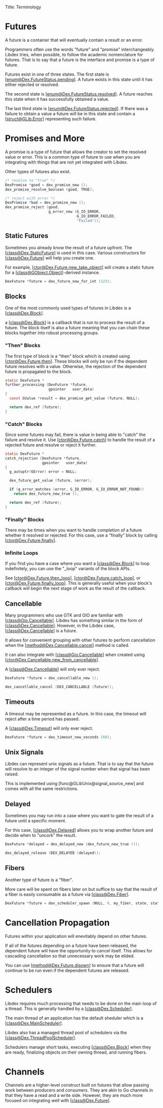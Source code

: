 Title: Terminology

# Futures

A future is a container that will eventually contain a result or an error.

Programmers often use the words "future" and "promise" interchangeably.
Libdex tries, when possible, to follow the academic nomenclature for futures.
That is to say that a future is the interface and promise is a type of future.

Futures exist in one of three states.
The first state is [enum@Dex.FutureStatus.pending].
A future exists in this state until it has either rejected or resolved.

The second state is [enum@Dex.FutureStatus.resolved].
A future reaches this state when it has successfully obtained a value.

The last third state is [enum@Dex.FutureStatus.rejected].
If there was a failure to obtain a value a future will be in this state and contain a [struct@GLib.Error] representing such failure.

# Promises and More

A promise is a type of future that allows the creator to set the resolved value or error.
This is a common type of future to use when you are integrating with things that are not yet integrated with Libdex.

Other types of futures also exist.

```c
/* resolve to "true" */
DexPromise *good = dex_promise_new ();
dex_promise_resolve_boolean (good, TRUE);

/* reject with error */
DexPromise *bad = dex_promise_new ();
dex_promise_reject (good,
                    g_error_new (G_IO_ERROR,
                                 G_IO_ERROR_FAILED,
                                 "Failed"));
```

## Static Futures

Sometimes you already know the result of a future upfront.
The [class@Dex.StaticFuture] is used in this case.
Various constructors for [class@Dex.Future] will help you create one.

For example, [ctor@Dex.Future.new_take_object] will create a static future for a [class@GObject.Object]-derived instance.

```c
DexFuture *future = dex_future_new_for_int (123);
```

## Blocks

One of the most commonly used types of futures in Libdex is a [class@Dex.Block].

a [class@Dex.Block] is a callback that is run to process the result of a future.
The block itself is also a future meaning that you can chain these blocks together into robust processing groups.

### "Then" Blocks

The first type of block is a "then" block which is created using [ctor@Dex.Future.then].
These blocks will only be run if the dependent future resolves with a value.
Otherwise, the rejection of the dependent future is propagated to the block.

```c
static DexFuture *
further_processing (DexFuture *future,
                    gpointer   user_data)
{
  const GValue *result = dex_promise_get_value (future, NULL);

  return dex_ref (future);
}
```

### "Catch" Blocks

Since some futures may fail, there is value in being able to "catch" the failure and resolve it.
Use [ctor@Dex.Future.catch] to handle the result of a rejected future and resolve or reject it further.

```c
static DexFuture *
catch_rejection (DexFuture *future,
                 gpointer   user_data)
{
  g_autoptr(GError) error = NULL;

  dex_future_get_value (future, &error);

  if (g_error_matches (error, G_IO_ERROR, G_IO_ERROR_NOT_FOUND))
    return dex_future_new_true ();

  return dex_ref (future);
}
```

### "Finally" Blocks

There may be times when you want to handle completion of a future whether it resolved or rejected.
For this case, use a "finally" block by calling [ctor@Dex.Future.finally].

### Infinite Loops

If you find you have a case where you want a [class@Dex.Block] to loop indefinitely, you can use the "_loop" variants of the block APIs.

See [ctor@Dex.Future.then_loop], [ctor@Dex.Future.catch_loop], or [ctor@Dex.Future.finally_loop].
This is generally useful when your block's callback will begin the next stage of work as the result of the callback.

## Cancellable

Many programmers who use GTK and GIO are familiar with [class@Gio.Cancellable].
Libdex has something similar in the form of [class@Dex.Cancellable].
However, in the Libdex case, [class@Dex.Cancellable] is a future.

It allows for convenient grouping with other futures to perform cancellation when the [method@Dex.Cancellable.cancel] method is called.

It can also integrate with [class@Gio.Cancellable] when created using [ctor@Dex.Cancellable.new_from_cancellable].

A [class@Dex.Cancellable] will only ever reject.

```c
DexFuture *future = dex_cancellable_new ();

dex_cancellable_cancel (DEX_CANCELLABLE (future));
```

## Timeouts

A timeout may be represented as a future.
In this case, the timeout will reject after a time period has passed.

A [class@Dex.Timeout] will only ever reject.

```c
DexFuture *future = dex_timeout_new_seconds (60);
```

## Unix Signals

Libdex can represent unix signals as a future.
That is to say that the future will resolve to an integer of the signal number when that signal has been raised.

This is implemented using [func@GLibUnix@signal_source_new] and comes with all the same restrictions.

## Delayed

Sometimes you may run into a case where you want to gate the result of a future until a specific moment.

For this case, [class@Dex.Delayed] allows you to wrap another future and decide when to "uncork" the result.

```c
DexFuture *delayed = dex_delayed_new (dex_future_new_true ());

dex_delayed_release (DEX_DELAYED (delayed));
```

## Fibers

Another type of future is a "fiber".

More care will be spent on fibers later on but suffice to say that the result of a fiber is easily consumable as a future via [class@Dex.Fiber].

```c
DexFuture *future = dex_scheduler_spawn (NULL, 0, my_fiber, state, state_free);
```

# Cancellation Propagation

Futures within your application will enevitably depend on other futures.

If all of the futures depending on a future have been released, the dependent future will have the opportunity to cancel itself.
This allows for cascading cancellation so that unnecessary work may be elided.

You can use [method@Dex.Future.disown] to ensure that a future will continue to be run even if the dependent futures are released.

# Schedulers

Libdex requires much processing that needs to be done on the main loop of a thread.
This is generally handled by a [class@Dex.Scheduler].

The main thread of an application has the default sheduler which is a [class@Dex.MainScheduler].

Libdex also has a managed thread pool of schedulers via the [class@Dex.ThreadPoolScheduler].

Schedulers manage short tasks, executing [class@Dex.Block] when they are ready, finalizing objects on their owning thread, and running fibers.

# Channels

Channels are a higher-level construct built on futures that allow passing work between producers and consumers.
They are akin to Go channels in that they have a read and a write side.
However, they are much more focused on integrating well with [class@Dex.Future].
